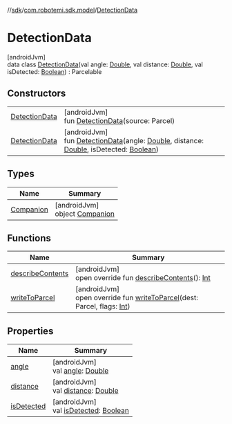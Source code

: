 //[sdk](../../../index.md)/[com.robotemi.sdk.model](../index.md)/[DetectionData](index.md)

# DetectionData

[androidJvm]\
data class [DetectionData](index.md)(val angle: [Double](https://kotlinlang.org/api/latest/jvm/stdlib/kotlin/-double/index.html), val distance: [Double](https://kotlinlang.org/api/latest/jvm/stdlib/kotlin/-double/index.html), val isDetected: [Boolean](https://kotlinlang.org/api/latest/jvm/stdlib/kotlin/-boolean/index.html)) : Parcelable

## Constructors

| | |
|---|---|
| [DetectionData](-detection-data.md) | [androidJvm]<br>fun [DetectionData](-detection-data.md)(source: Parcel) |
| [DetectionData](-detection-data.md) | [androidJvm]<br>fun [DetectionData](-detection-data.md)(angle: [Double](https://kotlinlang.org/api/latest/jvm/stdlib/kotlin/-double/index.html), distance: [Double](https://kotlinlang.org/api/latest/jvm/stdlib/kotlin/-double/index.html), isDetected: [Boolean](https://kotlinlang.org/api/latest/jvm/stdlib/kotlin/-boolean/index.html)) |

## Types

| Name | Summary |
|---|---|
| [Companion](-companion/index.md) | [androidJvm]<br>object [Companion](-companion/index.md) |

## Functions

| Name | Summary |
|---|---|
| [describeContents](describe-contents.md) | [androidJvm]<br>open override fun [describeContents](describe-contents.md)(): [Int](https://kotlinlang.org/api/latest/jvm/stdlib/kotlin/-int/index.html) |
| [writeToParcel](write-to-parcel.md) | [androidJvm]<br>open override fun [writeToParcel](write-to-parcel.md)(dest: Parcel, flags: [Int](https://kotlinlang.org/api/latest/jvm/stdlib/kotlin/-int/index.html)) |

## Properties

| Name | Summary |
|---|---|
| [angle](angle.md) | [androidJvm]<br>val [angle](angle.md): [Double](https://kotlinlang.org/api/latest/jvm/stdlib/kotlin/-double/index.html) |
| [distance](distance.md) | [androidJvm]<br>val [distance](distance.md): [Double](https://kotlinlang.org/api/latest/jvm/stdlib/kotlin/-double/index.html) |
| [isDetected](is-detected.md) | [androidJvm]<br>val [isDetected](is-detected.md): [Boolean](https://kotlinlang.org/api/latest/jvm/stdlib/kotlin/-boolean/index.html) |
